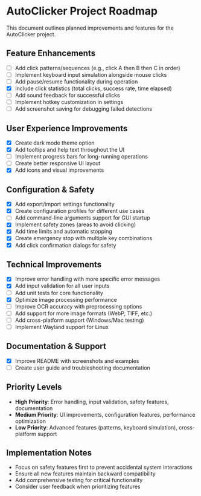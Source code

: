 # AutoClicker Project Roadmap

This document outlines planned improvements and features for the AutoClicker project.

## Feature Enhancements
- [ ] Add click patterns/sequences (e.g., click A then B then C in order)
- [ ] Implement keyboard input simulation alongside mouse clicks
- [ ] Add pause/resume functionality during operation
- [x] Include click statistics (total clicks, success rate, time elapsed)
- [ ] Add sound feedback for successful clicks
- [ ] Implement hotkey customization in settings
- [ ] Add screenshot saving for debugging failed detections

## User Experience Improvements
- [x] Create dark mode theme option
- [x] Add tooltips and help text throughout the UI
- [ ] Implement progress bars for long-running operations
- [ ] Create better responsive UI layout
- [x] Add icons and visual improvements

## Configuration & Safety
- [x] Add export/import settings functionality
- [x] Create configuration profiles for different use cases
- [ ] Add command-line arguments support for GUI startup
- [x] Implement safety zones (areas to avoid clicking)
- [x] Add time limits and automatic stopping
- [x] Create emergency stop with multiple key combinations
- [x] Add click confirmation dialogs for safety

## Technical Improvements
- [x] Improve error handling with more specific error messages
- [x] Add input validation for all user inputs
- [ ] Add unit tests for core functionality
- [x] Optimize image processing performance
- [ ] Improve OCR accuracy with preprocessing options
- [ ] Add support for more image formats (WebP, TIFF, etc.)
- [ ] Add cross-platform support (Windows/Mac testing)
- [ ] Implement Wayland support for Linux

## Documentation & Support
- [x] Improve README with screenshots and examples
- [ ] Create user guide and troubleshooting documentation

## Priority Levels
- **High Priority**: Error handling, input validation, safety features, documentation
- **Medium Priority**: UI improvements, configuration features, performance optimization
- **Low Priority**: Advanced features (patterns, keyboard simulation), cross-platform support

## Implementation Notes
- Focus on safety features first to prevent accidental system interactions
- Ensure all new features maintain backward compatibility
- Add comprehensive testing for critical functionality
- Consider user feedback when prioritizing features
